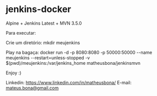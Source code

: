 # jenkins-docker
Alpine + Jenkins Latest + MVN 3.5.0

Para executar:

Crie um diretório:
mkdir meujenkins

Play na bagaça:
docker run -d -p 8080:8080 -p 50000:50000 --name meujenkins --restart=unless-stopped -v $(pwd)/meujenkins:/var/jenkins_home matheusbona/jenkinsmvn

Enjoy :)

Linkedin: https://www.linkedin.com/in/matheusbona/
E-mail: mateus.bona@gmail.com
